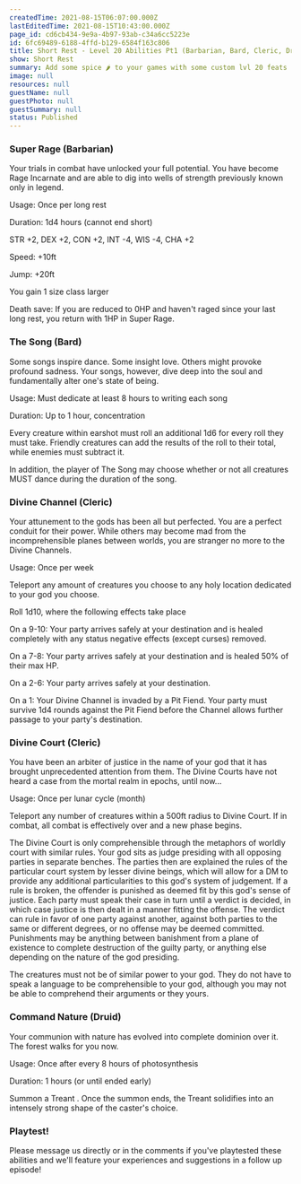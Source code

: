```yaml
---
createdTime: 2021-08-15T06:07:00.000Z
lastEditedTime: 2021-08-15T10:43:00.000Z
page_id: cd6cb434-9e9a-4b97-93ab-c34a6cc5223e
id: 6fc69489-6188-4ffd-b129-6584f163c806
title: Short Rest - Level 20 Abilities Pt1 (Barbarian, Bard, Cleric, Druid)
show: Short Rest
summary: Add some spice 🌶 to your games with some custom lvl 20 feats
image: null
resources: null
guestName: null
guestPhoto: null
guestSummary: null
status: Published
---
```


### Super Rage (Barbarian)

Your trials in combat have unlocked your full potential. You have become Rage Incarnate and are able to dig into wells of strength previously known only in legend.

Usage: Once per long rest

Duration: 1d4 hours (cannot end short)

STR +2, DEX +2, CON +2, INT -4, WIS -4, CHA +2

Speed: +10ft

Jump: +20ft

You gain 1 size class larger

Death save: If you are reduced to 0HP and haven't raged since your last long rest, you return with 1HP in Super Rage.

### The Song (Bard)

Some songs inspire dance. Some insight love. Others might provoke profound sadness. Your songs, however, dive deep into the soul and fundamentally alter one's state of being.

Usage: Must dedicate at least 8 hours to writing each song

Duration: Up to 1 hour, concentration

Every creature within earshot must roll an additional 1d6 for every roll they must take. Friendly creatures can add the results of the roll to their total, while enemies must subtract it.

In addition, the player of The Song may choose whether or not all creatures MUST dance during the duration of the song.

### Divine Channel (Cleric)

Your attunement to the gods has been all but perfected. You are a perfect conduit for their power. While others may become mad from the incomprehensible planes between worlds, you are stranger no more to the Divine Channels.

Usage: Once per week

Teleport any amount of creatures you choose to any holy location dedicated to your god you choose.

Roll 1d10, where the following effects take place

On a 9-10: Your party arrives safely at your destination and is healed completely with any status negative effects (except curses) removed.

On a 7-8: Your party arrives safely at your destination and is healed 50% of their max HP.

On a 2-6: Your party arrives safely at your destination.

On a 1: Your Divine Channel is invaded by a Pit Fiend. Your party must survive 1d4 rounds against the Pit Fiend before the Channel allows further passage to your party's destination.

### Divine Court (Cleric)

You have been an arbiter of justice in the name of your god that it has brought unprecedented attention from them. The Divine Courts have not heard a case from the mortal realm in epochs, until now...

Usage: Once per lunar cycle (month)

Teleport any number of creatures within a 500ft radius to Divine Court. If in combat, all combat is effectively over and a new phase begins.

The Divine Court is only comprehensible through the metaphors of worldly court with similar rules. Your god sits as judge presiding with all opposing parties in separate benches. The parties then are explained the rules of the particular court system by lesser divine beings, which will allow for a DM to provide any additional particularities to this god's system of judgement. If a rule is broken, the offender is punished as deemed fit by this god's sense of justice. Each party must speak their case in turn until a verdict is decided, in which case justice is then dealt in a manner fitting the offense. The verdict can rule in favor of one party against another, against both parties to the same or different degrees, or no offense may be deemed committed. Punishments may be anything between banishment from a plane of existence to complete destruction of the guilty party, or anything else depending on the nature of the god presiding.

The creatures must not be of similar power to your god. They do not have to speak a language to be comprehensible to your god, although you may not be able to comprehend their arguments or they yours.

### Command Nature (Druid)

Your communion with nature has evolved into complete dominion over it. The forest walks for you now.

Usage:  Once after every 8 hours of photosynthesis

Duration: 1 hours (or until ended early)

Summon a 
Treant
. Once the summon ends, the Treant solidifies into an intensely strong shape of the caster's choice.

### Playtest!

Please message us directly or in the comments if you've playtested these abilities and we'll feature your experiences and suggestions in a follow up episode!
